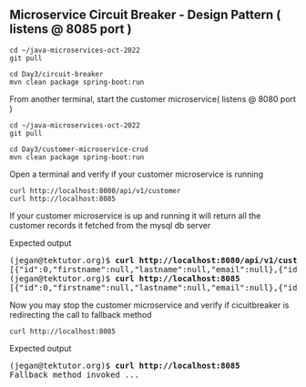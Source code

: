## Microservice Circuit Breaker - Design Pattern ( listens @ 8085 port )
```
cd ~/java-microservices-oct-2022
git pull

cd Day3/circuit-breaker
mvn clean package spring-boot:run
```

From another terminal, start the customer microservice( listens @ 8080 port )
```
cd ~/java-microservices-oct-2022
git pull

cd Day3/customer-microservice-crud
mvn clean package spring-boot:run
```

Open a terminal and verify if your customer microservice is running
```
curl http://localhost:8080/api/v1/customer
curl http://localhost:8085
```
If your customer microservice is up and running it will return all the customer records it fetched from the mysql db server

Expected output
<pre>
(jegan@tektutor.org)$ <b>curl http://localhost:8080/api/v1/customer</b>
[{"id":0,"firstname":null,"lastname":null,"email":null},{"id":2,"firstname":"Ram","lastname":"Kumar","email":"myemail@some.com"},{"id":3,"firstname":"Nitesh","lastname":"Jeganathan","email":"nitesh@gmail.com"},{"id":4,"firstname":"Sriram","lastname":"Jeganathan","email":"sriram@gmail.com"}]
(jegan@tektutor.org)$ <b>curl http://localhost:8085</b>
[{"id":0,"firstname":null,"lastname":null,"email":null},{"id":2,"firstname":"Ram","lastname":"Kumar","email":"myemail@some.com"},{"id":3,"firstname":"Nitesh","lastname":"Jeganathan","email":"nitesh@gmail.com"},{"id":4,"firstname":"Sriram","lastname":"Jeganathan","email":"sriram@gmail.com"}]
</pre>

Now you may stop the customer microservice and verify if cicuitbreaker is redirecting the call to fallback method
```
curl http://localhost:8085
```
Expected output
<pre>
(jegan@tektutor.org)$ <b>curl http://localhost:8085</b>
Fallback method invoked ...
</pre>
